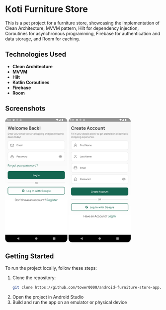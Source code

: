 # Кoti Furniture Store

This is a pet project for a furniture store, showcasing the implementation of Clean Architecture, MVVM pattern, Hilt for dependency injection, Coroutines for asynchronous programming, Firebase for authentication and data storage, and Room for caching.

## Technologies Used

- **Clean Architecture**
- **MVVM**
- **Hilt**
- **Kotlin Coroutines**
- **Firebase**
- **Room**
  
## Screenshots

<img src="screenshots/login.png" width="200">  <img src="screenshots/register.png" width="200">

## Getting Started

To run the project locally, follow these steps:

1. Clone the repository:
   ```bash
   git clone https://github.com/tower0000/android-furniture-store-app.git
2. Open the project in Android Studio
3. Build and run the app on an emulator or physical device
